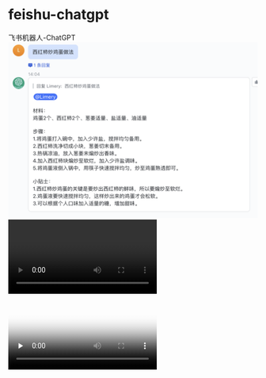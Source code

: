 # feishu-chatgpt
飞书机器人-ChatGPT
![](./resource/feishu_1.png)
<video src="./resource/feishu_1.mp4"></video>
<video id="video" controls="" preload="none" poster="http://img.blog.fandong.me/2017-08-26-Markdown-Advance-Video.jpg">
      <source id="mp4" src="./resource/feishu_1.mp4" type="video/mp4">
</video>
